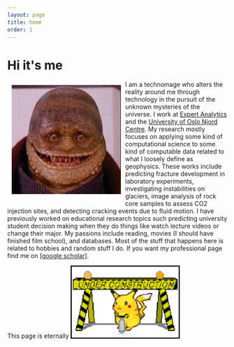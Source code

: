 ```yaml
---
layout: page
title: home
order: 1
---
```


# Hi it's me

<div>
<div style="float: left; padding: 10px">
<img src ="/imgs/goomba.jpg" width="250">
</div>
<div>
I am a technomage who alters the reality around me through technology in the pursuit of the unknown mysteries of the universe. I work at <a href="https://expertanalytics.no">Expert Analytics</a> and the <a href="https://www.mn.uio.no/njord/english/">University of Oslo Njord Centre</a>. My research mostly focuses on applying some kind of computational science to some kind of computable data related to what I loosely define as geophysics. These works include predicting fracture development in laboratory experiments, investigating instabilities on glaciers, image analysis of rock core samples to assess CO2 injection sites, and detecting cracking events due to fluid motion.  I have previously worked on educational research topics such predicting university student decision making when they do things like watch lecture videos or change their major. My passions include reading, movies (I should have finished film school), and databases. Most of the stuff that happens here is related to hobbies and random stuff I do. If you want my professional page find me on <a href="https://scholar.google.no/citations?user=OFBaoZEAAAAJ&hl=en">[google scholar]</a>.

</div>
</div>


This page is eternally <img src="/imgs/under_construction.gif" width="250" />
